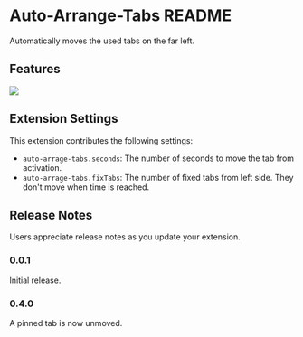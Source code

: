 # Auto-Arrange-Tabs README

Automatically moves the used tabs on the far left.

## Features

![](https://storage.googleapis.com/zenn-user-upload/fafcff8fe37c-20220325.gif)

## Extension Settings

This extension contributes the following settings:

* `auto-arrage-tabs.seconds`: The number of seconds to move the tab from activation.
* `auto-arrage-tabs.fixTabs`: The number of fixed tabs from left side. They don't move when time is reached.



## Release Notes

Users appreciate release notes as you update your extension.

### 0.0.1

Initial release.

### 0.4.0

A pinned tab is now unmoved.
